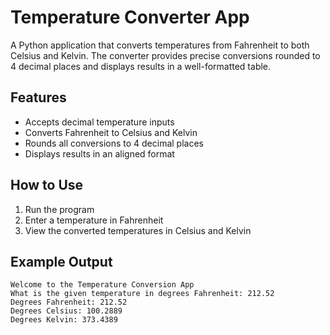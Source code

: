 # Temperature Converter App

A Python application that converts temperatures from Fahrenheit to both Celsius and Kelvin. The converter provides precise conversions rounded to 4 decimal places and displays results in a well-formatted table.

## Features
- Accepts decimal temperature inputs
- Converts Fahrenheit to Celsius and Kelvin
- Rounds all conversions to 4 decimal places
- Displays results in an aligned format

## How to Use
1. Run the program
2. Enter a temperature in Fahrenheit
3. View the converted temperatures in Celsius and Kelvin

## Example Output
```
Welcome to the Temperature Conversion App
What is the given temperature in degrees Fahrenheit: 212.52
Degrees Fahrenheit: 212.52
Degrees Celsius: 100.2889
Degrees Kelvin: 373.4389
```